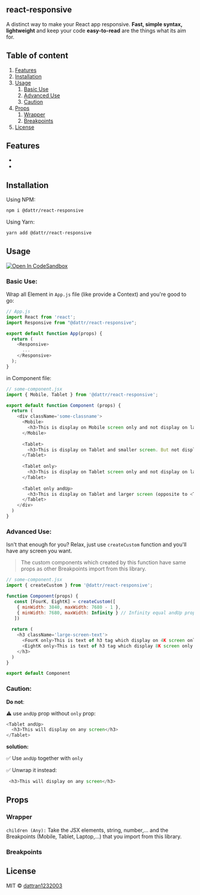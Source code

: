 ## react-responsive
A distinct way to make your React app responsive. **Fast, simple syntax, lightweight** and keep your code **easy-to-read** are the things what its aim for.

## Table of content
1. [Features](#features)
2. [Installation](#installation)
3. [Usage](#usage)
   1. [Basic Use](#basic-use)
   2. [Advanced Use](#advanced-use)
   3. [Caution](#caution)
4. [Props](#props)
   1. [Wrapper](#wrapper)
   2. [Breakpoints](#breakpoints)
5. [License](#license)

## Features
-
-

## Installation
Using NPM:
```bash
npm i @dattr/react-responsive
```
Using Yarn:
```bash
yarn add @dattr/react-responsive
```
## Usage
[![Open In CodeSandbox](https://img.shields.io/badge/Open%20In-codeSandbox-blue)](https://codesandbox.io/s/react-responsive-test-bk2ho)

### Basic Use:
Wrap all Element in `App.js` file (like provide a Context) and you're good to go:
  
```javascript
// App.js 
import React from 'react';
import Responsive from "@dattr/react-responsive";

export default function App(props) {
  return (
    <Responsive>
      ...
    </Responsive>
  );
}

```
in Component file:
```javascript
// some-component.jsx
import { Mobile, Tablet } from '@dattr/react-responsive';

export default function Component (props) {
  return (
    <div className='some-classname'>
      <Mobile>
        <h3>This is display on Mobile screen only and not display on larger screen</h3>
      </Mobile>
      
      <Tablet>
        <h3>This is display on Tablet and smaller screen. But not display on larger screen.</h3>
      </Tablet>
      
      <Tablet only>
        <h3>This is display on Tablet screen only and not display on larger screen or smaller screen</h3>
      </Tablet>
      
      <Tablet only andUp>
        <h3>This is display on Tablet and larger screen (opposite to <Tablet> with no props), but not display on smaller screen like Mobile</h3>
      </Tablet>
    </div>
  )
}
```


### Advanced Use:

Isn't that enough for you? Relax, just use `createCustom` function and you'll have any screen you want.
> The custom components which created by this function have same props as other Breakpoints import from this library.
```javascript
// some-component.jsx
import { createCustom } from '@dattr/react-responsive';

function Component(props) {
   const [FourK, EightK] = createCustom([
    { minWidth: 3840, maxWidth: 7680 - 1 },
    { minWidth: 7680, maxWidth: Infinity } // Infinity equal andUp prop by default
   ])
   
  return (
    <h3 className='large-screen-text'>
      <FourK only>This is text of h3 tag which display on 4K screen only</FourK>
      <EightK only>This is text of h3 tag which display 8K screen only and up</EightK>
    </h3>
  )
}

export default Component
```

### Caution:

**Do not**:

⚠️ use `andUp` prop without `only` prop:
```javascript
<Tablet andUp>
  <h3>This will display on any screen</h3>
</Tablet>
```
**solution:**

✅  Use `andUp` together with `only`

✅  Unwrap it instead:
```javascript
 <h3>This will display on any screen</h3>
```

## Props
### Wrapper
`children (Any):`
Take the JSX elements, string, number,... and the Breakpoints (Mobile, Tablet, Laptop,...) that you import from this library.

### Breakpoints

## License

MIT © [dattran1232003](https://github.com/dattran1232003)

